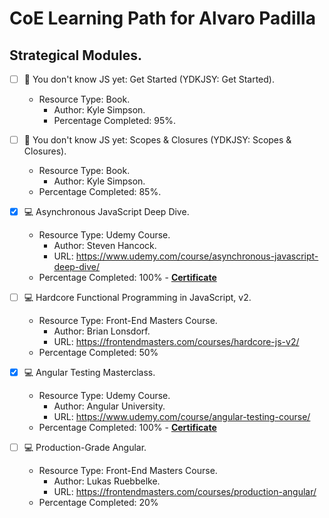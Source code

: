 # CoE Learning Path for Alvaro Padilla

## Strategical Modules.

- [ ] :orange_book: You don't know JS yet: Get Started (YDKJSY: Get Started).

  - Resource Type: Book.
    - Author: Kyle Simpson.
    - Percentage Completed: 95%.

- [ ] :orange_book: You don't know JS yet: Scopes & Closures (YDKJSY: Scopes & Closures).

  - Resource Type: Book.
    - Author: Kyle Simpson.
  - Percentage Completed: 85%.

- [x] :computer: Asynchronous JavaScript Deep Dive.

  - Resource Type: Udemy Course.
    - Author: Steven Hancock.
    - URL: <https://www.udemy.com/course/asynchronous-javascript-deep-dive/>
  - Percentage Completed: 100% - **[Certificate](https://www.udemy.com/certificate/UC-8c2448a4-6e82-41a4-86ff-2ff00907bce3/)**

- [ ] :computer: Hardcore Functional Programming in JavaScript, v2.

  - Resource Type: Front-End Masters Course.
    - Author: Brian Lonsdorf.
    - URL: <https://frontendmasters.com/courses/hardcore-js-v2/>
  - Percentage Completed: 50%

- [x] :computer: Angular Testing Masterclass.

  - Resource Type: Udemy Course.
    - Author: Angular University.
    - URL: <https://www.udemy.com/course/angular-testing-course/>
  - Percentage Completed: 100% - **[Certificate](https://www.udemy.com/certificate/UC-2ed07093-ea45-4150-b7c9-b0ef3d613cd1/)**

- [ ] :computer: Production-Grade Angular.
  - Resource Type: Front-End Masters Course.
    - Author: Lukas Ruebbelke.
    - URL: <https://frontendmasters.com/courses/production-angular/>
  - Percentage Completed: 20%
